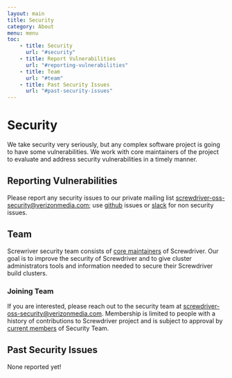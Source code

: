 ```yaml
---
layout: main
title: Security
category: About
menu: menu
toc:
    - title: Security
      url: "#security"
    - title: Report Vulnerabilities
      url: "#reporting-vulnerabilities"
    - title: Team
      url: "#team"
    - title: Past Security Issues
      url: "#past-security-issues"
---
```

# Security

We take security very seriously, but any complex software project is going to have some vulnerabilities. We work with core maintainers of the project to evaluate and address security vulnerabilities in a timely manner.


## Reporting Vulnerabilities

Please report any security issues to our private mailing list <screwdriver-oss-security@verizonmedia.com>; use [github](./support#github) issues or [slack](./support#slack) for non security issues.


## Team

Screwriver security team consists of [core maintainers](https://github.com/orgs/screwdriver-cd/teams/security) of Screwdriver. Our goal is to improve the security of Screwdriver and to give cluster administrators tools and information needed to secure their Screwdriver build clusters.

### Joining Team

If you are interested, please reach out to the security team at <screwdriver-oss-security@verizonmedia.com>. Membership is limited to people with a history of contributions to Screwdriver project and is subject to approval by [current members](https://github.com/orgs/screwdriver-cd/teams/security) of Security Team.

## Past Security Issues

None reported yet!

